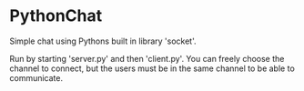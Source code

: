 # PythonChat
Simple chat using Pythons built in library 'socket'.

Run by starting 'server.py' and then 'client.py'. You can freely choose the channel to connect, but the users must be in the same channel to be able to communicate.
